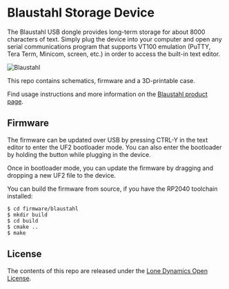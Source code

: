 # Blaustahl Storage Device

The Blaustahl USB dongle provides long-term storage for about 8000 characters of text. Simply plug the device into your computer and open any serial communications program that supports VT100 emulation (PuTTY, Tera Term, Minicom, screen, etc.) in order to access the built-in text editor.

![Blaustahl](https://github.com/machdyne/blaustahl/blob/251dba51e97cc46e1b7918198aa66e48cc741dd9/blaustahl.png)

This repo contains schematics, firmware and a 3D-printable case.

Find usage instructions and more information on the [Blaustahl product page](https://machdyne.com/product/blaustahl-storage-device/).

## Firmware

The firmware can be updated over USB by pressing CTRL-Y in the text editor to enter the UF2 bootloader mode. You can also enter the bootloader by holding the button while plugging in the device.

Once in bootloader mode, you can update the firmware by dragging and dropping a new UF2 file to the device.

You can build the firmware from source, if you have the RP2040 toolchain installed:

```
$ cd firmware/blaustahl
$ mkdir build
$ cd build
$ cmake ..
$ make
```

## License

The contents of this repo are released under the [Lone Dynamics Open License](LICENSE.md).
